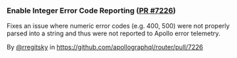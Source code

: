 ### Enable Integer Error Code Reporting ([PR #7226](https://github.com/apollographql/router/pull/7226))

Fixes an issue where numeric error codes (e.g. 400, 500) were not properly parsed into a string and thus were not
reported to Apollo error telemetry.

By [@rregitsky](https://github.com/rregitsky) in https://github.com/apollographql/router/pull/7226
